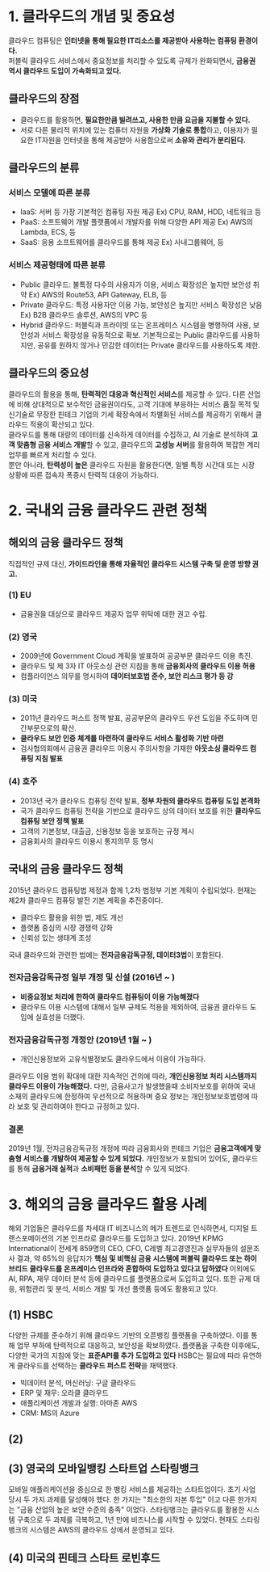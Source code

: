 # 1. 클라우드의 개념 및 중요성
클라우드 컴퓨팅은 <strong>인터넷을 통해 필요한 IT리소스를 제공받아 사용하는 컴퓨팅 환경이다.</strong><br>
퍼블릭 클라우드 서비스에서 중요정보를 처리할 수 있도록 규제가 완화되면서, <strong>금융권 역시 클라우드 도입이 가속화되고 있다.</strong>

## 클라우드의 장점
- 클라우드를 활용하면, <strong>필요한만큼 빌려쓰고, 사용한 만큼 요금을 지불할 수 있다.</strong>
- 서로 다른 물리적 위치에 있는 컴퓨터 자원을 <strong>가상화 기술로 통합</strong>하고, 이용자가 필요한 IT자원을 인터넷을 통해 제공받아 사용함으로써 <strong>소유와 관리가 분리된다.</strong>

## 클라우드의 분류
### 서비스 모델에 따른 분류
- IaaS: 서버 등 가장 기본적인 컴퓨팅 자원 제공 Ex) CPU, RAM, HDD, 네트워크 등
- PaaS: 소프트웨어 개발 플랫폼에서 개발자를 위해 다양한 API 제공 Ex) AWS의 Lambda, ECS, 등
- SaaS: 응용 소프트웨어를 클라우드를 통해 제공 Ex) 사내그룹웨어, 등
### 서비스 제공형태에 따른 분류
- Public 클라우드: 불특정 다수의 사용자가 이용, 서비스 확장성은 높지만 보안성 취약 Ex) AWS의 Route53, API Gateway, ELB, 등
- Private 클라우드: 특정 사용자만 이용 가능, 보안성은 높지만 서비스 확장성은 낮음 Ex) B2B 클라우드 솔루션, AWS의 VPC 등
- Hybrid 클라우드: 퍼블릭과 프라이빗 또는 온프레미스 시스템을 병행하여 사용, 보안성과 서비스 확장성을 유동적으로 확보. 기본적으로는 Public 클라우드를 사용하지만, 공유를 원하지 않거나 민감한 데이터는 Private 클라우드를 사용하도록 제한.

## 클라우드의 중요성
클라우드의 활용을 통해, <strong>탄력적인 대응과 혁신적인 서비스</strong>를 제공할 수 있다. 다른 산업에 비해 상대적으로 보수적인 금융권이라도, 고객 기대에 부응하는 서비스 품질 목적 및 신기술로 무장한 핀테크 기업의 기세 확장속에서 차별화된 서비스를 제공하기 위해서 클라우드 적용이 확산되고 있다.<br>
클라우드를 통해 대량의 데이터를 신속하게 데이터를 수집하고, AI 기술로 분석하여 <strong>고객 맞춤형 금융 서비스 개발</strong>할 수 있고, 클라우드의 <strong>고성능 서버</strong>를 활용하여 복잡한 계리 업무를 빠르게 처리할 수 있다.<br>
뿐만 아니라, <strong>탄력성이 높은</strong> 클라우드 자원을 활용한다면, 일별 특정 시간대 또는 시장 상황에 따른 접속자 폭증시 탄력적 대응이 가능하다.

# 2. 국내외 금융 클라우드 관련 정책
## 해외의 금융 클라우드 정책
직접적인 규제 대신, <strong>가이드라인을 통해 자율적인 클라우드 시스템 구축 및 운영 방향 권고.</strong>
### (1) EU
- 금융권을 대상으로 클라우드 제공자 업무 위탁에 대한 권고 수립.
### (2) 영국
- 2009년에 Government Cloud 계획을 발표하여 공공부문 클라우드 이용 촉진.
- 클라우드 및 제 3자 IT 아웃소싱 관련 지침을 통해 <strong>금융회사의 클라우드 이용 허용</strong>
- 컴플라이언스 의무를 명시하여 <strong>데이터보호법 준수, 보안 리스크 평가 등 강</strong>
### (3) 미국
- 2011년 클라우드 퍼스트 정책 발표, 공공부문의 클라우드 우선 도입을 주도하며 민간부문으로의 확산.
- <strong>클라우드 보안 인증 체계를 마련하여 클라우드 서비스 활성화 기반 마련</strong>
- 검사협의회에서 금융권 클라우드 이용시 주의사항을 기재한 <strong>아웃소싱 클라우드 컴퓨팅 지침 발표</strong>
### (4) 호주
- 2013년 국가 클라우드 컴퓨팅 전략 발표, <strong>정부 차원의 클라우드 컴퓨팅 도입 본격화</strong>
- 국가 클라우드 컴퓨팅 전략을 기반으로 클라우드 상의 데이터 보호를 위한 <strong>클라우드 컴퓨팅 보안 정책 발표</strong>
- 고객의 기본정보, 대출금, 신용정보 등을 보호하는 규정 제시
- 금융회사의 클라우드 이용시 통지의무 등 명시

## 국내의 금융 클라우드 정책
2015년 클라우드 컴퓨팅법 제정과 함께 1,2차 범정부 기본 계획이 수립되었다. 현재는 제2차 클라우드 컴퓨팅 발전 기본 계획을 추진중이다.
- 클라우드 활용을 위한 법, 제도 개선
- 플랫폼 중심의 시장 경쟁력 강화
- 신뢰성 있는 생태계 조성

국내 클라우드와 관련한 법에는 <strong>전자금융감독규정, 데이터3법</strong>이 포함된다.

### 전자금융감독규정 일부 개정 및 신설 (2016년 ~ )
- <strong>비중요정보 처리에 한하여 클라우드 컴퓨팅이 이용 가능해졌다</strong> 
- 클라우드 이용 시스템에 대해서 일부 규제도 적용을 제외하여, 금융권 클라우드 도입에 실효성을 더했다.

### 전자금융감독규정 개정안 (2019년 1월 ~ )
- 개인신용정보와 고유식별정보도 클라우드에서 이용이 가능하다.

클라우드 이용 범위 확대에 대한 지속적인 건의에 따라, <strong>개인신용정보 처리 시스템까지 클라우드 이용이 가능해졌다.</strong> 다만, 금융사고가 발생했을때 소비자보호를 위하여 국내 소재의 클라우드에 한정하여 우선적으로 허용하며 중요 정보는 개인정보보호법령에 따라 보호 및 관리하여야 한다고 규정하고 있다.

### 결론
2019년 1월, 전자금융감독규정 개정에 따라 금융회사와 핀테크 기업은 <strong>금융고객에게 맞춤형 서비스를 개발하여 제공할 수 있게 되었다.</strong> 개인정보가 포함되어 있어도, 클라우드를 통해 <strong>금융거래 실적</strong>과 <strong>소비패턴 등을 분석</strong>할 수 있게 되었다.

# 3. 해외의 금융 클라우드 활용 사례
해외 기업들은 클라우드를 차세대 IT 비즈니스의 메가 트렌드로 인식하면서, 디지털 트랜스포메이션의 기본 인프라로 클라우드를 도입하고 있다. 2019년 KPMG International이 전세계 859명의 CEO, CFO, C레벨 최고경영진과 실무자들의 설문조사 결과, 약 65%의 응답자가 <strong>핵심 및 비핵심 금융 시스템에 퍼블릭 클라우드 또는 하이브리드 클라우드를 온프레미스 인프라와 혼합하여 도입하고 있다고 답하였다</strong> 이외에도 AI, RPA, 재무 데이터 분석 등에 클라우드를 플랫폼으로써 도입하고 있다. 또한 규제 대응, 위험관리 및 분석, 서비스 개발 및 개선 플랫폼 등에도 활용되고 있다.

## (1) HSBC
다양한 규제를 준수하기 위해 클라우드 기반의 오픈뱅킹 플랫폼을 구축하였다. 이를 통해 업무 부하에 탄력적으로 대응하고, 보안성을 확보하였다. 플랫폼을 구축한 이후에도, 다양한 국가의 지침에 맞는 <strong>표준API를 추가 도입하고 있다</strong> HSBC는 필요에 따라 유연하게 클라우드를 선택하는 <strong>클라우드 퍼스트 전략</strong>을 채택했다.
- 빅데이터 분석, 머신러닝: 구글 클라우드
- ERP 및 재무: 오라클 클라우드
- 애플리케이션 개발과 실행: 아마존 AWS
- CRM: MS의 Azure

## (2)

## (3) 영국의 모바일뱅킹 스타트업 스타링뱅크
모바일 애플리케이션을 중심으로 한 뱅킹 서비스를 제공하는 스타트업이다. 초기 사업 당시 두 가지 과제를 달성해야 했다. 한 가지는 "최소한의 자본 투입" 이고 다른 한가지는 "금융 산업의 높은 보안 수준의 충족" 이었다. 스타링뱅크는 클라우드를 활용한 시스템 구축으로 두 과제를 극복하고, 1년 만에 비즈니스를 시작할 수 있었다. 현재도 스타링뱅크의 시스템은 AWS의 클라우드 상에서 운영되고 있다.

## (4) 미국의 핀테크 스타트 로빈후드
